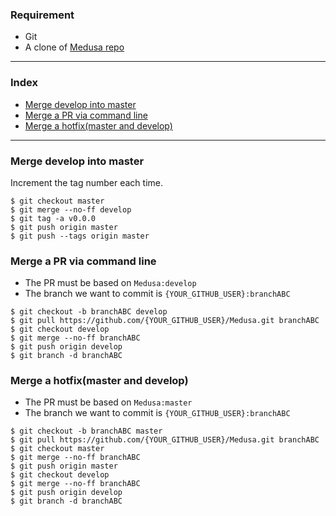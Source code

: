 ### Requirement ###
* Git
* A clone of [Medusa repo](https://github.com/pymedusa/Medusa.git)

********

### Index ###
* [Merge develop into master](https://github.com/pymedusa/Medusa/wiki/Git-merge#merge-develop-into-master)
* [Merge a PR via command line](https://github.com/pymedusa/Medusa/wiki/Git-merge#Merge-a-PR-via-command-line)
* [Merge a hotfix(master and develop)](https://github.com/pymedusa/Medusa/wiki/Git-merge#merge-a-hotfixmaster-and-develop)

********

### Merge develop into master ###
Increment the tag number each time.
```
$ git checkout master
$ git merge --no-ff develop
$ git tag -a v0.0.0
$ git push origin master
$ git push --tags origin master
```

### Merge a PR via command line ###
* The PR must be based on `Medusa:develop`
* The branch we want to commit is `{YOUR_GITHUB_USER}:branchABC`
```
$ git checkout -b branchABC develop
$ git pull https://github.com/{YOUR_GITHUB_USER}/Medusa.git branchABC
$ git checkout develop
$ git merge --no-ff branchABC
$ git push origin develop
$ git branch -d branchABC
```

### Merge a hotfix(master and develop) ###
* The PR must be based on `Medusa:master`
* The branch we want to commit is `{YOUR_GITHUB_USER}:branchABC`
```
$ git checkout -b branchABC master
$ git pull https://github.com/{YOUR_GITHUB_USER}/Medusa.git branchABC
$ git checkout master
$ git merge --no-ff branchABC
$ git push origin master
$ git checkout develop
$ git merge --no-ff branchABC
$ git push origin develop
$ git branch -d branchABC
```